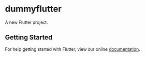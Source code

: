 # dummyflutter

A new Flutter project.

## Getting Started

For help getting started with Flutter, view our online
[documentation](https://flutter.io/).
